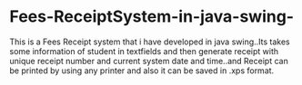 # Fees-ReceiptSystem-in-java-swing-
This is a Fees Receipt system that i have developed in java swing..Its takes some information of student in textfields and then generate receipt with unique receipt number  and current system date and time..and Receipt can be printed by using any printer and also it can be saved in .xps format.
